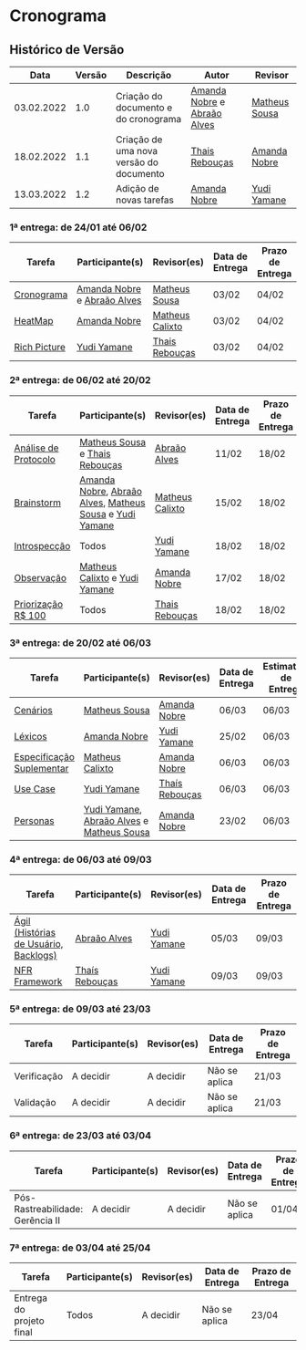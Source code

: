# Cronograma

## Histórico de Versão

| Data       | Versão | Descrição                               | Autor                                                                                        | Revisor                                        |
| ---------- | ------ | --------------------------------------- | -------------------------------------------------------------------------------------------- | ---------------------------------------------- |
| 03.02.2022 | 1.0    | Criação do documento e do cronograma    | [Amanda Nobre](https://github.com/AmandaNbr) e [Abraão Alves](https://github.com/Abraao1231) | [Matheus Sousa](https://github.com/gatotabaco) |
| 18.02.2022 | 1.1    | Criação de uma nova versão do documento | [Thais Rebouças](https://github.com/Thais-ra)                                                | [Amanda Nobre](https://github.com/AmandaNbr)   |
| 13.03.2022 | 1.2    | Adição de novas tarefas                 | [Amanda Nobre](https://github.com/AmandaNbr)                                                 | [Yudi Yamane](https://github.com/yudi-azvd)    |

### 1ª entrega: de 24/01 até 06/02

| Tarefa                                                                                                   | Participante(s)                                                                              | Revisor(es)                                      | Data de Entrega | Prazo de Entrega |
| -------------------------------------------------------------------------------------------------------- | -------------------------------------------------------------------------------------------- | ------------------------------------------------ | --------------- | ---------------- |
| [Cronograma](https://requisitos-de-software.github.io/2021.2-AntennaPod/planejamento/cronograma/)        | [Amanda Nobre](https://github.com/AmandaNbr) e [Abraão Alves](https://github.com/Abraao1231) | [Matheus Sousa](https://github.com/gatotabaco)   | 03/02           | 04/02            |
| [HeatMap](https://requisitos-de-software.github.io/2021.2-AntennaPod/planejamento/heatmap/)              | [Amanda Nobre](https://github.com/AmandaNbr)                                                 | [Matheus Calixto](https://github.com/matheuscvp) | 03/02           | 04/02            |
| [Rich Picture](https://requisitos-de-software.github.io/2021.2-AntennaPod/pre-rastreamento/richPicture/) | [Yudi Yamane](https://github.com/yudi-azvd)                                                  | [Thais Rebouças](https://github.com/Thais-ra)    | 03/02           | 04/02            |

### 2ª entrega: de 06/02 até 20/02
| Tarefa                                                                                                          | Participante(s)                                                                                                                                                                           | Revisor(es)                                      | Data de Entrega | Prazo de Entrega |
| --------------------------------------------------------------------------------------------------------------- | ----------------------------------------------------------------------------------------------------------------------------------------------------------------------------------------- | ------------------------------------------------ | --------------- | ---------------- |
| [Análise de Protocolo](https://requisitos-de-software.github.io/2021.2-AntennaPod/elicitacao/analiseProtocolo/) | [Matheus Sousa](https://github.com/gatotabaco) e [Thais Rebouças](https://github.com/Thais-ra)                                                                                            | [Abraão Alves](https://github.com/Abraao1231)    | 11/02           | 18/02            |
| [Brainstorm](https://requisitos-de-software.github.io/2021.2-AntennaPod/elicitacao/brainstorm/)                 | [Amanda Nobre](https://github.com/AmandaNbr), [Abraão Alves](https://github.com/Abraao1231), [Matheus Sousa](https://github.com/gatotabaco) e [Yudi Yamane](https://github.com/yudi-azvd) | [Matheus Calixto](https://github.com/matheuscvp) | 15/02           | 18/02            |
| [Introspecção](https://requisitos-de-software.github.io/2021.2-AntennaPod/elicitacao/introspeccao/)             | Todos                                                                                                                                                                                     | [Yudi Yamane](https://github.com/yudi-azvd)      | 18/02           | 18/02            |
| [Observação](https://requisitos-de-software.github.io/2021.2-AntennaPod/elicitacao/observacao/)                 | [Matheus Calixto](https://github.com/matheuscvp) e [Yudi Yamane](https://github.com/yudi-azvd)                                                                                            | [Amanda Nobre](https://github.com/AmandaNbr)     | 17/02           | 18/02            |
| [Priorização R$ 100](https://requisitos-de-software.github.io/2021.2-AntennaPod/elicitacao/100reais/)           | Todos                                                                                                                                                                                     | [Thais Rebouças](https://github.com/Thais-ra)    | 18/02           | 18/02            |

### 3ª entrega: de 20/02 até 06/03

| Tarefa                                                                                                                      | Participante(s)                                                                                                                             | Revisor(es)                                   | Data de Entrega | Estimativa de Entrega |
| --------------------------------------------------------------------------------------------------------------------------- | ------------------------------------------------------------------------------------------------------------------------------------------- | --------------------------------------------- | --------------- | --------------------- |
| [Cenários](https://requisitos-de-software.github.io/2021.2-AntennaPod/modelagem/cenarios/)                                  | [Matheus Sousa](https://github.com/gatotabaco)                                                                                              | [Amanda Nobre](https://github.com/AmandaNbr)  | 06/03           | 06/03                 |
| [Léxicos](https://requisitos-de-software.github.io/2021.2-AntennaPod/modelagem/lexicos/)                                    | [Amanda Nobre](https://github.com/AmandaNbr)                                                                                                | [Yudi Yamane](https://github.com/yudi-azvd)   | 25/02           | 06/03                 |
| [Especificação Suplementar](https://requisitos-de-software.github.io/2021.2-AntennaPod/modelagem/especificacaoSuplementar/) | [Matheus Calixto](https://github.com/matheuscvp)                                                                                            | [Amanda Nobre](https://github.com/AmandaNbr)  | 06/03           | 06/03                 |
| [Use Case](https://requisitos-de-software.github.io/2021.2-AntennaPod/modelagem/casosDeUso/casosDeUso/)                     | [Yudi Yamane](https://github.com/yudi-azvd)                                                                                                 | [Thaís Rebouças](https://github.com/Thais-ra) | 06/03           | 06/03                 |
| [Personas](https://requisitos-de-software.github.io/2021.2-AntennaPod/elicitacao/personas/)                                 | [Yudi Yamane](https://github.com/yudi-azvd), [Abraão Alves](https://github.com/Abraao1231) e [Matheus Sousa](https://github.com/gatotabaco) | [Amanda Nobre](https://github.com/AmandaNbr)  | 23/02           | 06/03                 |

### 4ª entrega: de 06/03 até 09/03

| Tarefa                                                                                                                | Participante(s)                               | Revisor(es)                                 | Data de Entrega | Prazo de Entrega |
| --------------------------------------------------------------------------------------------------------------------- | --------------------------------------------- | ------------------------------------------- | --------------- | ---------------- |
| [Ágil (Histórias de Usuário, Backlogs)](https://requisitos-de-software.github.io/2021.2-AntennaPod/modelagem/backlog/) | [Abraão Alves](https://github.com/Abraao1231) | [Yudi Yamane](https://github.com/yudi-azvd) | 05/03           | 09/03            |
| [NFR Framework](https://requisitos-de-software.github.io/2021.2-AntennaPod/modelagem/nfr-framework/)                  | [Thaís Rebouças](https://github.com/Thais-ra) | [Yudi Yamane](https://github.com/yudi-azvd) | 09/03           | 09/03            |

### 5ª entrega: de 09/03 até 23/03
| Tarefa      | Participante(s) | Revisor(es) | Data de Entrega | Prazo de Entrega |
| ----------- | --------------- | ----------- | --------------- | ---------------- |
| Verificação | A decidir       | A decidir   | Não se aplica   | 21/03            |
| Validação   | A decidir       | A decidir   | Não se aplica   | 21/03            |

### 6ª entrega: de 23/03 até 03/04

| Tarefa                           | Participante(s) | Revisor(es) | Data de Entrega | Prazo de Entrega |
| -------------------------------- | --------------- | ----------- | --------------- | ---------------- |
| Pós-Rastreabilidade: Gerência II | A decidir       | A decidir   | Não se aplica   | 01/04            |

### 7ª entrega: de 03/04 até 25/04

| Tarefa                   | Participante(s) | Revisor(es) | Data de Entrega | Prazo de Entrega |
| ------------------------ | --------------- | ----------- | --------------- | ---------------- |
| Entrega do projeto final | Todos           | A decidir   | Não se aplica   | 23/04            |
